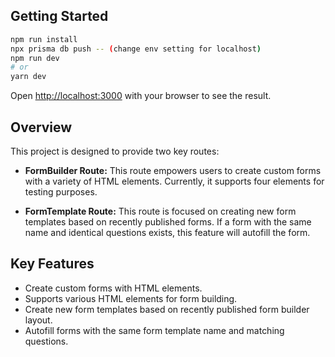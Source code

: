 ## Getting Started


```bash
npm run install
npx prisma db push -- (change env setting for localhost)
npm run dev
# or
yarn dev
```

Open [http://localhost:3000](http://localhost:3000) with your browser to see the result.

## Overview

This project is designed to provide two key routes:

- **FormBuilder Route:** This route empowers users to create custom forms with a variety of HTML elements. Currently, it supports four elements for testing purposes.

- **FormTemplate Route:** This route is focused on creating new form templates based on recently published forms. If a form with the same name and identical questions exists, this feature will autofill the form.

## Key Features

- Create custom forms with HTML elements.
- Supports various HTML elements for form building.
- Create new form templates based on recently published form builder layout.
- Autofill forms with the same form template name and matching questions.
